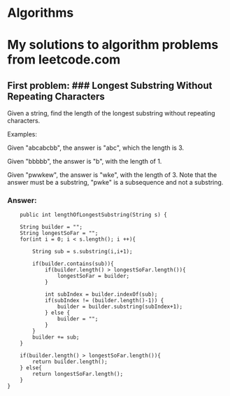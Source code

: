 # Algorithms
# My solutions to algorithm problems from leetcode.com

## First problem: ### Longest Substring Without Repeating Characters

Given a string, find the length of the longest substring without repeating characters.

Examples:

Given "abcabcbb", the answer is "abc", which the length is 3.

Given "bbbbb", the answer is "b", with the length of 1.

Given "pwwkew", the answer is "wke", with the length of 3. Note that the answer must be a substring, "pwke" is a subsequence and not a substring.

### Answer: 
        public int lengthOfLongestSubstring(String s) {

        String builder = "";
        String longestSoFar = "";
        for(int i = 0; i < s.length(); i ++){

            String sub = s.substring(i,i+1);

            if(builder.contains(sub)){
                if(builder.length() > longestSoFar.length()){
                    longestSoFar = builder;
                }

                int subIndex = builder.indexOf(sub);
                if(subIndex != (builder.length()-1)) {
                    builder = builder.substring(subIndex+1);
                } else {
                    builder = "";
                }
            }
            builder += sub;
        }

        if(builder.length() > longestSoFar.length()){
            return builder.length();
        } else{
            return longestSoFar.length();
        }
    }
